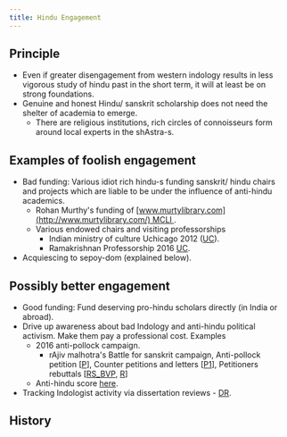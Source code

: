 ```yaml
---
title: Hindu Engagement
---
```



## Principle
- Even if greater disengagement from western indology results in less vigorous study of hindu past in the short term, it will at least be on strong foundations.
- Genuine and honest Hindu/ sanskrit scholarship does not need the shelter of academia to emerge.
    - There are religious institutions, rich circles of connoisseurs form around local experts in the shAstra-s.

## Examples of foolish engagement
- Bad funding: Various idiot rich hindu-s funding sanskrit/ hindu chairs and projects which are liable to be under the influence of anti-hindu academics.
    - Rohan Murthy's funding of [www.murtylibrary.com](http://www.murtylibrary.com/) MCLI .
    - Various endowed chairs and visiting professorships
        - Indian ministry of culture Uchicago 2012 ([UC](http://news.uchicago.edu/article/2012/01/24/new-chair-indian-studies-commemorate-hindu-spiritual-leader)).
        - Ramakrishnan Professorship 2016 [UC](http://news.uchicago.edu/article/2016/01/26/ramakrishnan-professorship-support-study-sanskrit).
- Acquiescing to sepoy-dom (explained below).

## Possibly better engagement
- Good funding: Fund deserving pro-hindu scholars directly (in India or abroad).
- Drive up awareness about bad Indology and anti-hindu political activism. Make them pay a professional cost. Examples
    - 2016 anti-pollock campaign.
        - rAjiv malhotra's Battle for sanskrit campaign, Anti-pollock petition \[[P](https://www.change.org/p/mr-n-r-narayana-murthy-and-mr-rohan-narayan-murty-removal-of-prof-sheldon-pollock-as-mentor-and-chief-editor-of-murty-classical-library)\], Counter petitions and letters \[[P1](https://www.change.org/p/mr-rohan-narayan-murty-rebuttal-to-removal-of-sheldon-pollock-as-mentor-chief-editor-of-murty-classical-library)\], Petitioners rebuttals \[[RS_BVP](https://groups.google.com/d/msg/bvparishat/7496FVsX3UI/gC6CCjAGJAAJ), [R](http://www.dnaindia.com/india/report-why-prof-pollock-doesn-t-complain-about-iraq-invasion-but-protests-happenings-in-jnu-prof-ramakrishnan-2185739)\]
    - Anti-hindu score [here](https://docs.google.com/spreadsheets/d/1scW5CxCj7ylkDOSpmsWQrgSFA_C5FKqqviISk6o7ESI/pubhtml#).
- Tracking Indologist activity via dissertation reviews - [DR](http://dissertationreviews.org/east-south-and-southeast-asia/south-asian-studies).


## History
